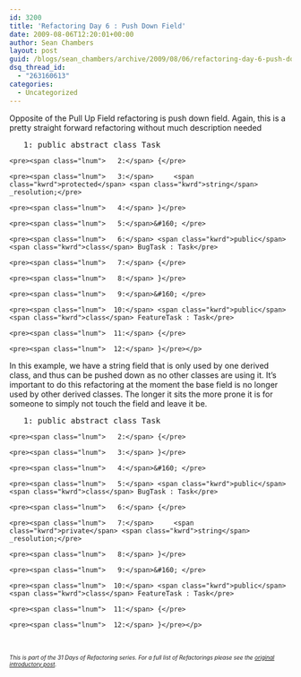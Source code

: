 ```yaml
---
id: 3200
title: 'Refactoring Day 6 : Push Down Field'
date: 2009-08-06T12:20:01+00:00
author: Sean Chambers
layout: post
guid: /blogs/sean_chambers/archive/2009/08/06/refactoring-day-6-push-down-field.aspx
dsq_thread_id:
  - "263160613"
categories:
  - Uncategorized
---
```

Opposite of the Pull Up Field refactoring is push down field. Again, this is a pretty straight forward refactoring without much description needed

<div class="csharpcode-wrapper">
  <div class="csharpcode">
    <pre><span class="lnum">   1:</span> <span class="kwrd">public</span> <span class="kwrd">abstract</span> <span class="kwrd">class</span> Task</pre>
    
    <pre><span class="lnum">   2:</span> {</pre>
    
    <pre><span class="lnum">   3:</span>     <span class="kwrd">protected</span> <span class="kwrd">string</span> _resolution;</pre>
    
    <pre><span class="lnum">   4:</span> }</pre>
    
    <pre><span class="lnum">   5:</span>&#160; </pre>
    
    <pre><span class="lnum">   6:</span> <span class="kwrd">public</span> <span class="kwrd">class</span> BugTask : Task</pre>
    
    <pre><span class="lnum">   7:</span> {</pre>
    
    <pre><span class="lnum">   8:</span> }</pre>
    
    <pre><span class="lnum">   9:</span>&#160; </pre>
    
    <pre><span class="lnum">  10:</span> <span class="kwrd">public</span> <span class="kwrd">class</span> FeatureTask : Task</pre>
    
    <pre><span class="lnum">  11:</span> {</pre>
    
    <pre><span class="lnum">  12:</span> }</pre></p>
  </div>
</div>

In this example, we have a string field that is only used by one derived class, and thus can be pushed down as no other classes are using it. It’s important to do this refactoring at the moment the base field is no longer used by other derived classes. The longer it sits the more prone it is for someone to simply not touch the field and leave it be.

<div class="csharpcode-wrapper">
  <div class="csharpcode">
    <pre><span class="lnum">   1:</span> <span class="kwrd">public</span> <span class="kwrd">abstract</span> <span class="kwrd">class</span> Task</pre>
    
    <pre><span class="lnum">   2:</span> {</pre>
    
    <pre><span class="lnum">   3:</span> }</pre>
    
    <pre><span class="lnum">   4:</span>&#160; </pre>
    
    <pre><span class="lnum">   5:</span> <span class="kwrd">public</span> <span class="kwrd">class</span> BugTask : Task</pre>
    
    <pre><span class="lnum">   6:</span> {</pre>
    
    <pre><span class="lnum">   7:</span>     <span class="kwrd">private</span> <span class="kwrd">string</span> _resolution;</pre>
    
    <pre><span class="lnum">   8:</span> }</pre>
    
    <pre><span class="lnum">   9:</span>&#160; </pre>
    
    <pre><span class="lnum">  10:</span> <span class="kwrd">public</span> <span class="kwrd">class</span> FeatureTask : Task</pre>
    
    <pre><span class="lnum">  11:</span> {</pre>
    
    <pre><span class="lnum">  12:</span> }</pre></p>
  </div>
</div>

&#160;

_<font size="1">This is part of the 31 Days of Refactoring series. For a full list of Refactorings please see the <a href="http://www.lostechies.com/blogs/sean_chambers/archive/2009/08/01/31-days-of-refactoring.aspx" target="_blank">original introductory post</a>.</font>_